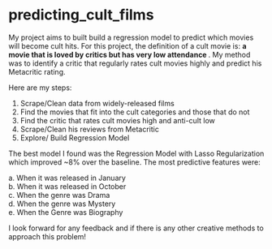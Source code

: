 # predicting_cult_films

 My project aims to built build a regression model to predict which movies will become cult hits. For this project, the definition of a cult movie is: <b> a movie that is loved by critics but has very low attendance </b>. My method was to identify a critic that regularly rates cult movies highly and predict his Metacritic rating.
 
Here are my steps:

1. Scrape/Clean data from widely-released films
2. Find the movies that fit into the cult categories and those that do not
3. Find the critic that rates cult movies high and anti-cult low
4. Scrape/Clean his reviews from Metacritic
5. Explore/ Build Regression Model

The best model I found was the Regression Model with Lasso Regularization which improved ~8% over the baseline. The most predictive features were:<br>

a. When it was released in January<br>
b. When it was released in October<br>
c. When the genre was Drama<br>
d. When the genre was Mystery<br>
e. When the Genre was Biography<br>

I look forward for any feedback and if there is any other creative methods to approach this problem!